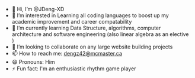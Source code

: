 - 👋 Hi, I’m @JDeng-XD
- 👀 I’m interested in Learning all coding languages to boost up my academic improvement and career compatability
- 🌱 I’m currently learning Data Structure, algorithms, computer architecture and software engineering (also linear algebra as an elective )
- 💞️ I’m looking to collaborate on any large website building projects
- 📫 How to reach me: dengz42@mcmaster.ca
- 😄 Pronouns: Him
- ⚡ Fun fact: I'm an enthusiastic rhythm game player

<!---
JDeng-XD/JDeng-XD is a ✨ special ✨ repository because its `README.md` (this file) appears on your GitHub profile.
You can click the Preview link to take a look at your changes.
--->
